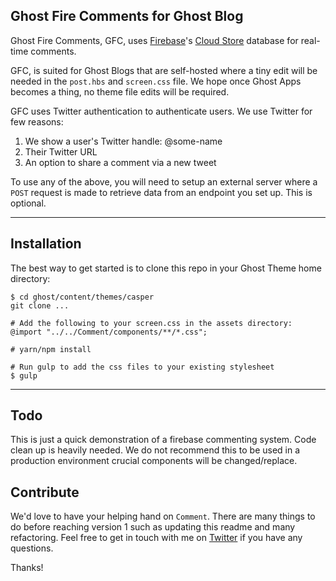 ## Ghost Fire Comments for Ghost Blog

Ghost Fire Comments, GFC, uses [Firebase](https://firebase.google.com/)'s [Cloud Store](https://firebase.google.com/docs/firestore/) database for real-time comments.

GFC,  is suited for Ghost Blogs that are self-hosted where a tiny edit will be needed in the `post.hbs` and `screen.css` file. We hope once Ghost Apps becomes a thing, no theme file edits will be required.

GFC uses Twitter authentication to authenticate users. We use Twitter for few reasons:

1. We show a user's Twitter handle: @some-name
2. Their Twitter URL
3. An option to share a comment via a new tweet

To use any of the above, you will need to setup an external server where a `POST` request is made to retrieve data from an endpoint you set up. This is optional.

---

## Installation


The best way to get started is to clone this repo in your Ghost Theme home directory:

    $ cd ghost/content/themes/casper
    git clone ...

    # Add the following to your screen.css in the assets directory:
    @import "../../Comment/components/**/*.css";

    # yarn/npm install

    # Run gulp to add the css files to your existing stylesheet
    $ gulp

---

## Todo

This is just a quick demonstration of a firebase commenting system. Code clean up is heavily needed. We do not recommend this to be used in a production environment crucial components will be changed/replace.

## Contribute

We'd love to have your helping hand on `Comment`. There are many things to do before reaching version 1 such as updating this readme and many refactoring. Feel free to get in touch with me on [Twitter](https://www.twitter.com/mirmayne) if you have any questions.

Thanks!
